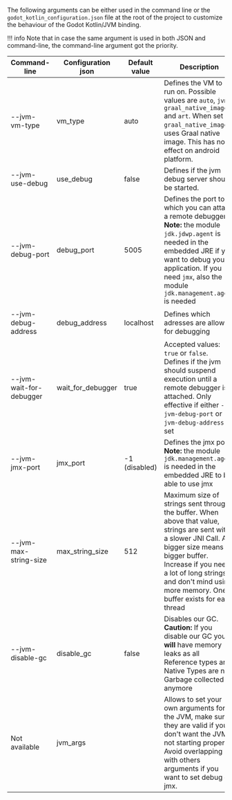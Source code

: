The following arguments can be either used in the command line or the `godot_kotlin_configuration.json` file at the root
of the project to customize the behaviour of the Godot Kotlin/JVM binding.

!!! info
    Note that in case the same argument is used in both JSON and command-line, the command-line argument got the priority.


| Command-line                        | Configuration  json           | Default value | Description                                                                                                                                                                                                                                                          | Example                                                                       |
|-------------------------------------|-------------------------------|---------------|----------------------------------------------------------------------------------------------------------------------------------------------------------------------------------------------------------------------------------------------------------------------|-------------------------------------------------------------------------------|
| --jvm-vm-type                       | vm_type                       | auto          | Defines the VM to run on. Possible values are `auto`, `jvm`, `graal_native_image` and `art`. When set to `graal_native_image` it uses Graal native image. This has no effect on android platform.                                                                    | `--jvm-vm-type=jvm` or `vm-type=jvm`                                          |
| --jvm-use-debug                     | use_debug                     | false         | Defines if the jvm debug server should be started.                                                                                                                                                                                                                   | `--jvm-use_debug` or `use_debug=true`                                         |
| --jvm-debug-port                    | debug_port                    | 5005          | Defines the port to which you can attach a remote debugger. **Note:** the module `jdk.jdwp.agent` is needed in the embedded JRE if you want to debug your application. If you need `jmx`, also the module `jdk.management.agent` is needed                           | `--jvm-debug-port=5005` or `debug-port=5005`                                  |
| --jvm-debug-address                 | debug_address                 | localhost     | Defines which adresses are allowed for debugging                                                                                                                                                                                                                     | `--jvm-debug-address=localhost` or `debug-address=localhost`                  |
| --jvm-wait-for-debugger             | wait_for_debugger             | true          | Accepted values: `true` or `false`. Defines if the jvm should suspend execution until a remote debugger is attached. Only effective if either `--jvm-debug-port` or `--jvm-debug-address` is set                                                                     | `--wait-for-debugger` or `wait-for-debugger=true`                             |
| --jvm-jmx-port                      | jmx_port                      | -1 (disabled) | Defines the jmx port. **Note:** the module `jdk.management.agent` is needed in the embedded JRE to be able to use jmx                                                                                                                                                | `--jvm-jmx-port=5006` or `jmx-port=5006`                                      |
| --jvm-max-string-size               | max_string_size               | 512           | Maximum size of strings sent through the buffer. When above that value, strings are sent with a slower JNI Call. A bigger size means a bigger buffer. Increase if you need a lot of long strings and don't mind using more memory. One buffer exists for each thread | `--jvm-max-string-size=512` or `max-string-size=512`                          |
| --jvm-disable-gc                    | disable_gc                    | false         | Disables our GC. **Caution:** If you disable our GC you **will** have memory leaks as all Reference types and Native Types are not Garbage collected anymore                                                                                                         | `--jvm-disable-gc` or `disable-gc=true`                                       |
| Not available                       | jvm_args                      |               | Allows to set your own arguments for the JVM, make sure they are valid if you don't want the JVM not starting properly. Avoid overlapping with others arguments if you want to set debug or jmx.                                                                     |                                                                               |
